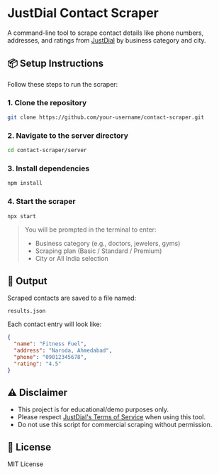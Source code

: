 # JustDial Contact Scraper

A command-line tool to scrape contact details like phone numbers, addresses, and ratings from [JustDial](https://www.justdial.com) by business category and city.

## 📦 Setup Instructions

Follow these steps to run the scraper:

### 1. Clone the repository

```bash
git clone https://github.com/your-username/contact-scraper.git
```

### 2. Navigate to the server directory

```bash
cd contact-scraper/server
```

### 3. Install dependencies

```bash
npm install
```

### 4. Start the scraper

```bash
npx start
```

> You will be prompted in the terminal to enter:
> - Business category (e.g., doctors, jewelers, gyms)
> - Scraping plan (Basic / Standard / Premium)
> - City or All India selection

## 📁 Output

Scraped contacts are saved to a file named:

```
results.json
```

Each contact entry will look like:

```json
{
  "name": "Fitness Fuel",
  "address": "Naroda, Ahmedabad",
  "phone": "09012345678",
  "rating": "4.5"
}
```

## ⚠️ Disclaimer

- This project is for educational/demo purposes only.
- Please respect [JustDial's Terms of Service](https://www.justdial.com/TOS) when using this tool.
- Do not use this script for commercial scraping without permission.

## 📄 License

MIT License

